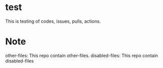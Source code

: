 # test
This is testing of codes, issues, pulls, actions.
# Note
other-files: This repo contain other-files.
disabled-files: This repo contain disabled-files

